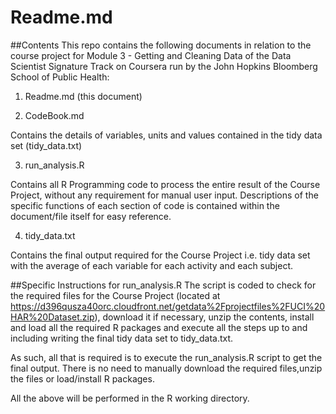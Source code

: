 # Readme.md

##Contents
This repo contains the following documents in relation to the course project for Module 3 - Getting and Cleaning Data of the Data Scientist Signature Track on Coursera run by the John Hopkins Bloomberg School of Public Health:

1. Readme.md (this document)

2. CodeBook.md

Contains the details of variables, units and values contained in the tidy data set (tidy_data.txt)

3. run_analysis.R

Contains all R Programming code to process the entire result of the Course Project, without any requirement for manual user input. Descriptions of the specific functions of each section of code is contained within the document/file itself for easy reference.

4. tidy_data.txt

Contains the final output required for the Course Project i.e. tidy data set with the average of each variable for each activity and each subject.

##Specific Instructions for run_analysis.R
The script is coded to check for the required files for the Course Project (located at https://d396qusza40orc.cloudfront.net/getdata%2Fprojectfiles%2FUCI%20HAR%20Dataset.zip), download it if necessary, unzip the contents, install and load all the required R packages and execute all the steps up to and including writing the final tidy data set to tidy_data.txt.

As such, all that is required is to execute the run_analysis.R script to get the final output. There is no need to manually download the required files,unzip the files or load/install R packages.

All the above will be performed in the R working directory.
